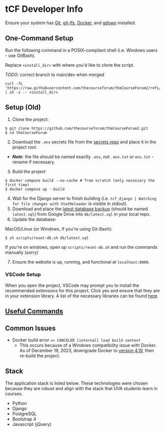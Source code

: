# tCF Developer Info

Ensure your system has [Git](https://git-scm.com/book/en/v2/Getting-Started-Installing-Git), [git-lfs](https://git-lfs.com/), [Docker](https://docs.docker.com/install/), and [gdown](https://github.com/wkentaro/gdown) installed.

## One-Command Setup

Run the following command in a POSIX-compliant shell (i.e. Windows users - use GitBash).

Replace `<install_dir>` with where you'd like to clone the script.

_TODO_: correct branch to main/dev when merged

```console
curl -fL 'https://raw.githubusercontent.com/thecourseforum/theCourseForum2/refs/heads/master/scripts/setup.sh' | sh -s -- <install_dir>
```

## Setup (Old)

1. Clone the project:

```console
$ git clone https://github.com/thecourseforum/theCourseForum2.git
$ cd theCourseForum
```

2. Download the `.env` secrets file from the [secrets repo](https://github.com/thecourseforum/tCF-env/blob/main/.env) and place it in the project root.

- _**Note**_: the file should be named exactly `.env`, not `.env.txt` or `env.txt` - rename if necessary.

3. Build the project

```console
$ docker compose build --no-cache # from scratch (only necessary the first time)
$ docker compose up --build
```

4. Wait for the Django server to finish building (i.e. `tcf_django | Watching for file changes with StatReloader` is visible in stdout).
5. Download and place the [latest database backup](https://drive.google.com/drive/u/0/folders/1a7OkHkepOBWKiDou8nEhpAG41IzLi7mh) (should be named `latest.sql`) from Google Drive into `db/latest.sql` in your local repo.
6. Update the database:

MacOS/Linux (or Windows, if you're using Git-Bash):

```console
$ sh scripts/reset-db.sh db/latest.sql
```

If you're on windows, open up `scripts/reset-db.sh` and run the commands manually (sorry)

7. Ensure the website is up, running, and functional at `localhost:8000`.

### VSCode Setup

When you open the project, VSCode may prompt you to install the recommended extensions for this project. Click yes and ensure that they are in your extension library. A list of the necessary libraries can be found [here](.././.vscode/extensions.json).

## [Useful Commands](useful-commands.md)

## Common Issues

- Docker build error `=> CANCELED [internal] load build context`
  - This occurs because of a Windows compatibility issue with Docker. As of December 19, 2023, downgrade Docker to [version 4.19](https://docs.docker.com/desktop/release-notes/#4190), then re-build the project.

## Stack

The application stack is listed below. These technologies were chosen because they are robust and align with the stack that UVA students learn in courses.

- Python
- Django
- PostgreSQL
- Bootstrap 4
- Javascript (jQuery)
